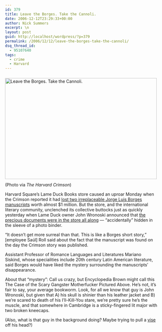```yaml
---
id: 379
title: Leave the Borges. Take the Cannoli.
date: 2006-12-12T23:29:33+00:00
author: Nick Summers
excerpt: \n
layout: post
guid: http://localhost/wordpress/?p=379
permalink: /2006/12/12/leave-the-borges-take-the-cannoli/
dsq_thread_id:
  - 95107640
tags:
  - crime
  - Harvard
---
```

<img width="500" vspace="10" hspace="0" height="332" border="0" src="http://www.ivygateblog.com/wp-content/uploads/2006/12/gangsterbookworm.jpg" alt="Leave the Borges. Take the Cannoli." />

<div class="c1">
  (Photo via <em>The Harvard Crimson</em>)
</div>

Harvard Square&#8217;s Lame Duck Books store caused an uproar Monday when the <span class="c2">Crimson</span> reported it had [lost two irreplaceable Jorge Luis Borges manuscripts](http://www.thecrimson.com/article.aspx?ref=516324) worth almost $1 million. But the store, and the international literary community, unclenched its collective buttocks just as quickly yesterday when Lame Duck owner John Wronoski announced that [the precious documents were in the store all along](http://www.thecrimson.com/article.aspx?ref=516348) &#8212; &#8220;accidentally&#8221; hidden in the sleeve of a photo binder.

<p class="c3">
  &#8220;It doesn&#8217;t get more surreal than that. This is like a Borges short story,&#8221; [employee Sa&uacute;l] Roll said about the fact that the manuscript was found on the day the <span class="c2">Crimson</span> story was published.
</p>

<p class="c3">
  Assistant Professor of Romance Languages and Literatures Mariano Siskind, whose specialities include 20th century Latin American literature, said Borges would have liked the mystery surrounding the manuscripts&#8217; disappearance.
</p>

About that &#8220;mystery&#8221;: Call us crazy, but Encyclopedia Brown might call this The Case of the Scary Gangster Motherfucker Pictured Above. He&#8217;s not, it&#8217;s fair to say, your average bookworm. Look, for all we know that guy <span class="c2">is</span> John Wronoski, but given that A) his skull is shinier than his leather jacket and B) we&#8217;re scared to death of his I&#8217;ll-Kill-You stare, we&#8217;re pretty sure he&#8217;s the muscle, and that somewhere in Cambridge is a sticky-fingered lit major with two broken kneecaps.

(Also, what is that guy in the background doing? Maybe trying to pull a [vise](http://film.guardian.co.uk/interview/interviewpages/0,6737,867652,00.html) off his head?)